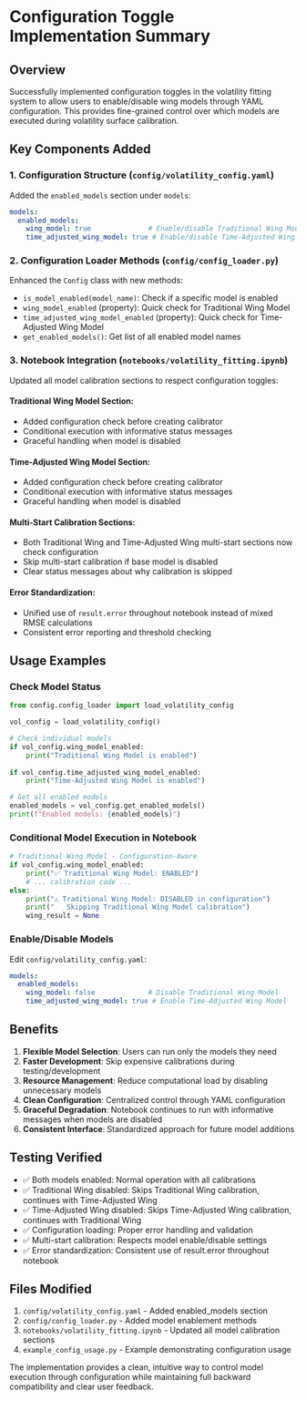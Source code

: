 # Configuration Toggle Implementation Summary

## Overview
Successfully implemented configuration toggles in the volatility fitting system to allow users to enable/disable wing models through YAML configuration. This provides fine-grained control over which models are executed during volatility surface calibration.

## Key Components Added

### 1. Configuration Structure (`config/volatility_config.yaml`)
Added the `enabled_models` section under `models`:
```yaml
models:
  enabled_models:
    wing_model: true              # Enable/disable Traditional Wing Model
    time_adjusted_wing_model: true # Enable/disable Time-Adjusted Wing Model
```

### 2. Configuration Loader Methods (`config/config_loader.py`)
Enhanced the `Config` class with new methods:
- `is_model_enabled(model_name)`: Check if a specific model is enabled
- `wing_model_enabled` (property): Quick check for Traditional Wing Model
- `time_adjusted_wing_model_enabled` (property): Quick check for Time-Adjusted Wing Model  
- `get_enabled_models()`: Get list of all enabled model names

### 3. Notebook Integration (`notebooks/volatility_fitting.ipynb`)
Updated all model calibration sections to respect configuration toggles:

#### Traditional Wing Model Section:
- Added configuration check before creating calibrator
- Conditional execution with informative status messages
- Graceful handling when model is disabled

#### Time-Adjusted Wing Model Section:
- Added configuration check before creating calibrator
- Conditional execution with informative status messages
- Graceful handling when model is disabled

#### Multi-Start Calibration Sections:
- Both Traditional Wing and Time-Adjusted Wing multi-start sections now check configuration
- Skip multi-start calibration if base model is disabled
- Clear status messages about why calibration is skipped

#### Error Standardization:
- Unified use of `result.error` throughout notebook instead of mixed RMSE calculations
- Consistent error reporting and threshold checking

## Usage Examples

### Check Model Status
```python
from config.config_loader import load_volatility_config

vol_config = load_volatility_config()

# Check individual models
if vol_config.wing_model_enabled:
    print("Traditional Wing Model is enabled")
    
if vol_config.time_adjusted_wing_model_enabled:
    print("Time-Adjusted Wing Model is enabled")

# Get all enabled models
enabled_models = vol_config.get_enabled_models()
print(f"Enabled models: {enabled_models}")
```

### Conditional Model Execution in Notebook
```python
# Traditional Wing Model - Configuration-Aware
if vol_config.wing_model_enabled:
    print("✅ Traditional Wing Model: ENABLED")
    # ... calibration code ...
else:
    print("⚠️ Traditional Wing Model: DISABLED in configuration")
    print("   Skipping Traditional Wing Model calibration")
    wing_result = None
```

### Enable/Disable Models
Edit `config/volatility_config.yaml`:
```yaml
models:
  enabled_models:
    wing_model: false             # Disable Traditional Wing Model
    time_adjusted_wing_model: true # Enable Time-Adjusted Wing Model
```

## Benefits

1. **Flexible Model Selection**: Users can run only the models they need
2. **Faster Development**: Skip expensive calibrations during testing/development
3. **Resource Management**: Reduce computational load by disabling unnecessary models
4. **Clean Configuration**: Centralized control through YAML configuration
5. **Graceful Degradation**: Notebook continues to run with informative messages when models are disabled
6. **Consistent Interface**: Standardized approach for future model additions

## Testing Verified

- ✅ Both models enabled: Normal operation with all calibrations
- ✅ Traditional Wing disabled: Skips Traditional Wing calibration, continues with Time-Adjusted Wing
- ✅ Time-Adjusted Wing disabled: Skips Time-Adjusted Wing calibration, continues with Traditional Wing
- ✅ Configuration loading: Proper error handling and validation
- ✅ Multi-start calibration: Respects model enable/disable settings
- ✅ Error standardization: Consistent use of result.error throughout notebook

## Files Modified

1. `config/volatility_config.yaml` - Added enabled_models section
2. `config/config_loader.py` - Added model enablement methods
3. `notebooks/volatility_fitting.ipynb` - Updated all model calibration sections
4. `example_config_usage.py` - Example demonstrating configuration usage

The implementation provides a clean, intuitive way to control model execution through configuration while maintaining full backward compatibility and clear user feedback.